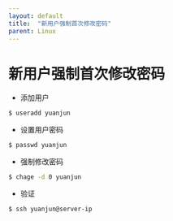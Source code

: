 ```yaml
---
layout: default
title:  "新用户强制首次修改密码"
parent: Linux
---
```


# 新用户强制首次修改密码

- 添加用户
```bash
$ useradd yuanjun
```
- 设置用户密码
```bash
$ passwd yuanjun
```
- 强制修改密码
```bash
$ chage -d 0 yuanjun
```

- 验证
```bash
$ ssh yuanjun@server-ip
```



<div id="gitalk-container"></div>
<link rel="stylesheet" href="https://unpkg.com/gitalk/dist/gitalk.css">
<script src="https://unpkg.com/gitalk/dist/gitalk.min.js"></script>
<script type="text/javascript">
const gitalk = new Gitalk({
  clientID: 'c8000586a21c80291476',
  clientSecret: '043d2b75bd32c8d03f65d088bbd475c563a287f4',
  repo: 'imoowi.github.io',
  owner: 'imoowi',
  admin: ['imoowi'],
  distractionFreeMode: false,
  id: location.pathname 
});
gitalk.render('gitalk-container')
</script>